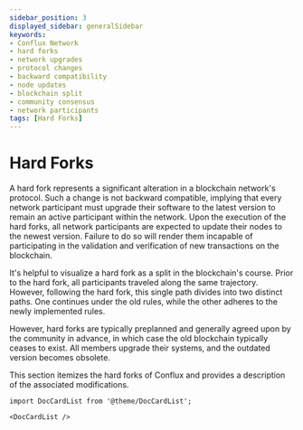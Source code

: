 ```yaml
---
sidebar_position: 3
displayed_sidebar: generalSidebar
keywords: 
- Conflux Network
- hard forks
- network upgrades
- protocol changes
- backward compatibility
- node updates
- blockchain split
- community consensus
- network participants
tags: [Hard Forks]
---
```


# Hard Forks

A hard fork represents a significant alteration in a blockchain network's protocol. Such a change is not backward compatible, implying that every network participant must upgrade their software to the latest version to remain an active participant within the network. Upon the execution of the hard forks, all network participants are expected to update their nodes to the newest version. Failure to do so will render them incapable of participating in the validation and verification of new transactions on the blockchain.

It's helpful to visualize a hard fork as a split in the blockchain's course. Prior to the hard fork, all participants traveled along the same trajectory. However, following the hard fork, this single path divides into two distinct paths. One continues under the old rules, while the other adheres to the newly implemented rules.

However, hard forks are typically preplanned and generally agreed upon by the community in advance, in which case the old blockchain typically ceases to exist. All members upgrade their systems, and the outdated version becomes obsolete.

This section itemizes the hard forks of Conflux and provides a description of the associated modifications.

```mdx-code-block
import DocCardList from '@theme/DocCardList';

<DocCardList />
```
